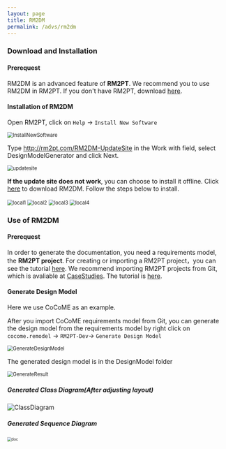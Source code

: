 ```yaml
---
layout: page
title: RM2DM
permalink: /advs/rm2dm
---
```


### Download and Installation

#### Prerequest

RM2DM is an advanced feature of **RM2PT**. We recommend you to use RM2DM in RM2PT. If you don't have RM2PT, download [here](https://rm2pt.com/downloads/).

#### Installation of RM2DM

Open RM2PT, click on `Help` -> `Install New Software`

<img src="../../imgs/RM2DM/InstallNewSoftware.png" alt="InstallNewSoftware" style="zoom: 80%;" />



Type http://rm2pt.com/RM2DM-UpdateSite in the Work with field, select DesignModelGenerator and click Next.

<img src="../../imgs/RM2DM/updatesite.png" alt="updatesite" style="zoom: 80%;" />

**If the update site does not work**, you can choose to install it offline. Click [here](https://github.com/RM2PT/RM2DM-UpdateSite/releases/download/v1.0.0/com.rm2pt.generator.design.updatesite-1.0.0-SNAPSHOT.zip) to download RM2DM. Follow the steps below to install.

<img src="../../imgs/RM2DM/local1.png" alt="local1" style="zoom: 80%;" />

<img src="../../imgs/RM2DM/local2.png" alt="local2" style="zoom: 80%;" />

<img src="../../imgs/RM2DM/local3.png" alt="local3" style="zoom: 80%;" />

<img src="../../imgs/RM2DM/local4.png" alt="local4" style="zoom: 80%;" />

### Use of RM2DM 

#### Prerequest

In order to generate the documentation, you need a requirements model, the **RM2PT project**. For creating or importing a RM2PT project，you can see the tutorial [here](https://rm2pt.com/tutorial/user/create_new_project). We recommend importing RM2PT projects from Git, which is avaliable at [CaseStudies](https://github.com/RM2PT/CaseStudies). The tutorial is [here](https://rm2pt.com/tutorial/user/import_rm2pt_project).

#### Generate Design Model

Here we use CoCoME as an example.

After you import CoCoME requirements model from Git, you can generate the design model from the requirements model by right click on `cocome.remodel` -> `RM2PT-Dev`-> `Generate Design Model`


<img src="../../imgs/RM2DM/GenerateDesignModel.png" alt="GenerateDesignModel" style="zoom: 80%;" />

The generated design model is in the DesignModel folder

<img src="../../imgs/RM2DM/GenerateResult.png" alt="GenerateResult" style="zoom: 80%;" />

##### Generated Class Diagram(After adjusting layout)
<img src="../../imgs/RM2DM/ClassDiagram.png" alt="ClassDiagram" style="zoom: 100%;" />

##### Generated Sequence Diagram 
<img src="../../imgs/RM2DM/SequenceDiagram.png" alt="doc" style="zoom: 60%;" />


